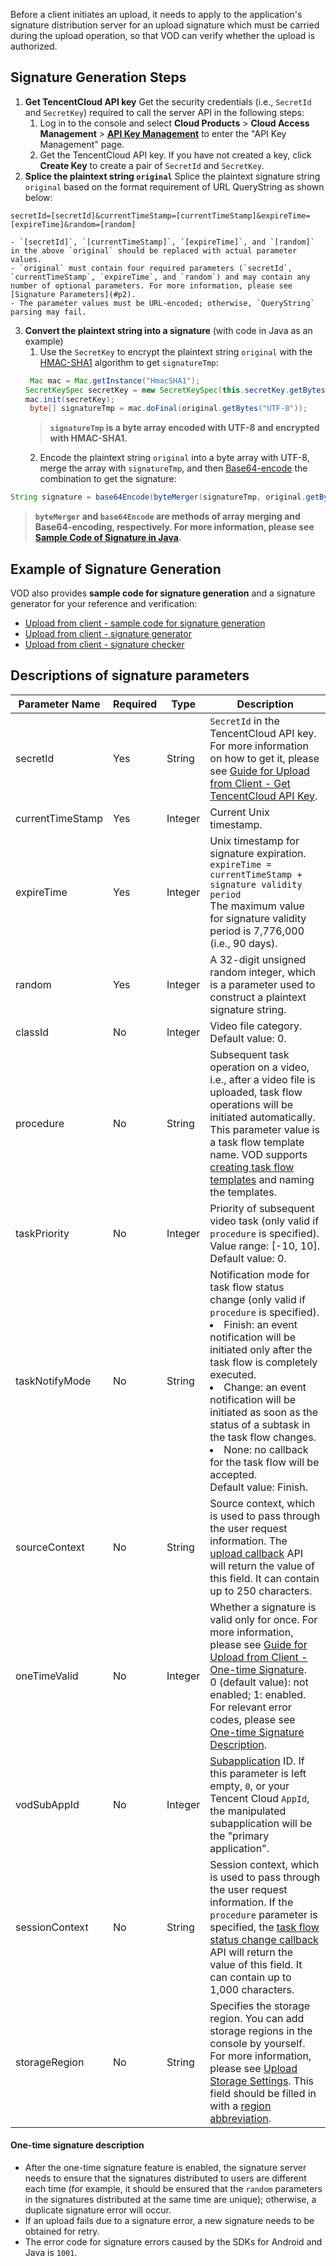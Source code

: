 
Before a client initiates an upload, it needs to apply to the application's signature distribution server for an upload signature which must be carried during the upload operation, so that VOD can verify whether the upload is authorized.


## Signature Generation Steps

1. **Get TencentCloud API key**
Get the security credentials (i.e., `SecretId` and `SecretKey`) required to call the server API in the following steps:
	1. Log in to the console and select **Cloud Products** > **Cloud Access Management** > **[API Key Management](https://console.cloud.tencent.com/cam/capi)** to enter the "API Key Management" page.
	2. Get the TencentCloud API key. If you have not created a key, click **Create Key** to create a pair of `SecretId` and `SecretKey`.
2. **Splice the plaintext string `original`**
Splice the plaintext signature string `original` based on the format requirement of URL QueryString as shown below:
```
secretId=[secretId]&currentTimeStamp=[currentTimeStamp]&expireTime=[expireTime]&random=[random]
```
>
	- `[secretId]`, `[currentTimeStamp]`, `[expireTime]`, and `[random]` in the above `original` should be replaced with actual parameter values.
	- `original` must contain four required parameters (`secretId`, `currentTimeStamp`, `expireTime`, and `random`) and may contain any number of optional parameters. For more information, please see [Signature Parameters](#p2).
	- The parameter values must be URL-encoded; otherwise, `QueryString` parsing may fail.
3. **Convert the plaintext string into a signature** (with code in Java as an example)
	1. Use the `SecretKey` to encrypt the plaintext string `original` with the [HMAC-SHA1](https://www.ietf.org/rfc/rfc2104.txt) algorithm to get `signatureTmp`:
	```java
	 Mac mac = Mac.getInstance("HmacSHA1");
   SecretKeySpec secretKey = new SecretKeySpec(this.secretKey.getBytes("UTF-8"), mac.getAlgorithm());
   mac.init(secretKey);
	 byte[] signatureTmp = mac.doFinal(original.getBytes("UTF-8"));
	```
	> **`signatureTmp` is a byte array encoded with UTF-8 and encrypted with HMAC-SHA1.**
	2. Encode the plaintext string `original` into a byte array with UTF-8, merge the array with `signatureTmp`, and then [Base64-encode](https://tools.ietf.org/html/rfc4648) the combination to get the signature:
```java
String signature = base64Encode(byteMerger(signatureTmp, original.getBytes("utf8")));
```
> **`byteMerger` and `base64Encode` are methods of array merging and Base64-encoding, respectively. For more information, please see [Sample Code of Signature in Java](https://intl.cloud.tencent.com/document/product/266/33923#java-.E7.AD.BE.E5.90.8D.E7.A4.BA.E4.BE.8B).**

## Example of Signature Generation
VOD also provides **sample code for signature generation** and a signature generator for your reference and verification:
- [Upload from client - sample code for signature generation](https://intl.cloud.tencent.com/document/product/266/33923)
- [Upload from client - signature generator](https://video.qcloud.com/signature/ugcgenerate.html)
- [Upload from client - signature checker](https://video.qcloud.com/signature/ugcdecode.html)
		
	
## <span id ="p2"></span>Descriptions of signature parameters
 
| Parameter Name | Required | Type | Description |
| --- | --- | --- | --- | 
| secretId | Yes | String | `SecretId` in the TencentCloud API key. For more information on how to get it, please see [Guide for Upload from Client - Get TencentCloud API Key](https://intl.cloud.tencent.com/document/product/266/33921#p3). |
| currentTimeStamp | Yes | Integer | Current Unix timestamp. |
| expireTime | Yes | Integer | Unix timestamp for signature expiration. <br/>```expireTime = currentTimeStamp + signature validity period```<br/>The maximum value for signature validity period is 7,776,000 (i.e., 90 days). |
| random | Yes | Integer | A 32-digit unsigned random integer, which is a parameter used to construct a plaintext signature string. |
| classId | No | Integer | Video file category. Default value: 0. | 
|<span id ="p3"></span> procedure | No | String | Subsequent task operation on a video, i.e., after a video file is uploaded, task flow operations will be initiated automatically. This parameter value is a task flow template name. VOD supports [creating task flow templates](https://intl.cloud.tencent.com/document/product/266/14058) and naming the templates. | 
| taskPriority | No | Integer | Priority of subsequent video task (only valid if `procedure` is specified). Value range: [-10, 10]. Default value: 0. | 
| taskNotifyMode | No | String | Notification mode for task flow status change (only valid if `procedure` is specified). <li>Finish: an event notification will be initiated only after the task flow is completely executed. </li><li>Change: an event notification will be initiated as soon as the status of a subtask in the task flow changes. </li><li>None: no callback for the task flow will be accepted. </li>Default value: Finish. | 
| sourceContext | No | String | Source context, which is used to pass through the user request information. The [upload callback](https://intl.cloud.tencent.com/document/product/266/33950) API will return the value of this field. It can contain up to 250 characters. |
| oneTimeValid | No | Integer | Whether a signature is valid only for once. For more information, please see [Guide for Upload from Client - One-time Signature](https://intl.cloud.tencent.com/document/product/266/33921#p4). <br>0 (default value): not enabled; 1: enabled. <br>For relevant error codes, please see [One-time Signature Description](#p1). | 
| vodSubAppId | No | Integer | [Subapplication](https://intl.cloud.tencent.com/document/product/266/33987) ID. If this parameter is left empty, `0`, or your Tencent Cloud `AppId`, the manipulated subapplication will be the "primary application". | 
| sessionContext | No | String | Session context, which is used to pass through the user request information. If the `procedure` parameter is specified, the [task flow status change callback](https://intl.cloud.tencent.com/document/product/266/33953) API will return the value of this field. It can contain up to 1,000 characters. |
| storageRegion | No | String | Specifies the storage region. You can add storage regions in the console by yourself. For more information, please see [Upload Storage Settings](https://intl.cloud.tencent.com/document/product/266/18874). This field should be filled in with a [region abbreviation](https://intl.cloud.tencent.com/document/product/266/33910). |

#### <span id ="p1"></span>One-time signature description

- After the one-time signature feature is enabled, the signature server needs to ensure that the signatures distributed to users are different each time (for example, it should be ensured that the `random` parameters in the signatures distributed at the same time are unique); otherwise, a duplicate signature error will occur.
- If an upload fails due to a signature error, a new signature needs to be obtained for retry.
- The error code for signature errors caused by the SDKs for Android and Java is `1001`.



